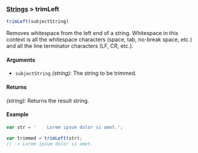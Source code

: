 ### [Strings](../) > trimLeft

```js
trimLeft(subjectString)
```

Removes whitespace from the left end of a string.
Whitespace in this context is all the whitespace characters (space, tab, no-break space, etc.) and all the line terminator characters (LF, CR, etc.).

#### Arguments

- `subjectString` _(string)_: The string to be trimmed.

#### Returns

_(string)_: Returns the result string.

#### Example
```js
var str = '    Lorem ipsum dolor si amet.';

var trimmed = trimLeft(str);
// -> Lorem ipsum dolor si amet.
```
